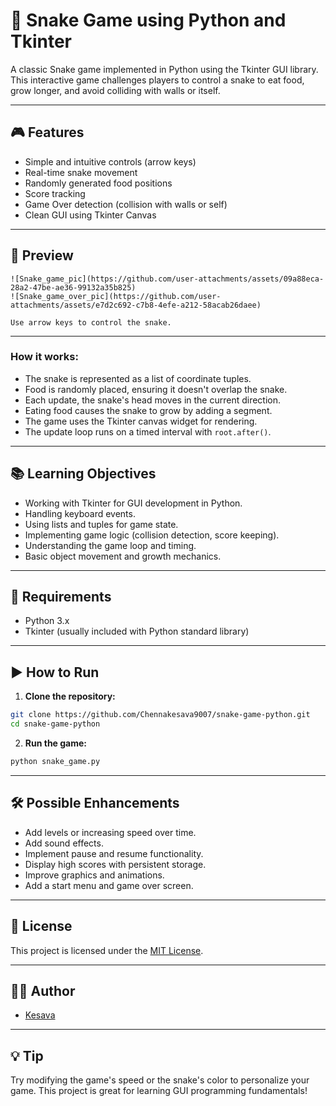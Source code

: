 # 🐍 Snake Game using Python and Tkinter

A classic Snake game implemented in Python using the Tkinter GUI library. This interactive game challenges players to control a snake to eat food, grow longer, and avoid colliding with walls or itself.

---

## 🎮 Features

- Simple and intuitive controls (arrow keys)
- Real-time snake movement
- Randomly generated food positions
- Score tracking
- Game Over detection (collision with walls or self)
- Clean GUI using Tkinter Canvas

---

## 📸 Preview

```
![Snake_game_pic](https://github.com/user-attachments/assets/09a88eca-28a2-47be-ae36-99132a35b825)
![Snake_game_over_pic](https://github.com/user-attachments/assets/e7d2c692-c7b8-4efe-a212-58acab26daee)

Use arrow keys to control the snake.
```

---

### How it works:

- The snake is represented as a list of coordinate tuples.
- Food is randomly placed, ensuring it doesn't overlap the snake.
- Each update, the snake's head moves in the current direction.
- Eating food causes the snake to grow by adding a segment.
- The game uses the Tkinter canvas widget for rendering.
- The update loop runs on a timed interval with `root.after()`.

---

## 📚 Learning Objectives

- Working with Tkinter for GUI development in Python.
- Handling keyboard events.
- Using lists and tuples for game state.
- Implementing game logic (collision detection, score keeping).
- Understanding the game loop and timing.
- Basic object movement and growth mechanics.

---

## 📌 Requirements

- Python 3.x
- Tkinter (usually included with Python standard library)

---

## ▶️ How to Run

1. **Clone the repository:**

```bash
git clone https://github.com/Chennakesava9007/snake-game-python.git
cd snake-game-python
```

2. **Run the game:**

```bash
python snake_game.py
```

---

## 🛠 Possible Enhancements

- Add levels or increasing speed over time.
- Add sound effects.
- Implement pause and resume functionality.
- Display high scores with persistent storage.
- Improve graphics and animations.
- Add a start menu and game over screen.

---

## 📜 License

This project is licensed under the [MIT License](LICENSE).

---

## 👨‍💻 Author

- [Kesava](https://github.com/Chennakesava9007)

---

## 💡 Tip

Try modifying the game's speed or the snake's color to personalize your game. This project is great for learning GUI programming fundamentals!
